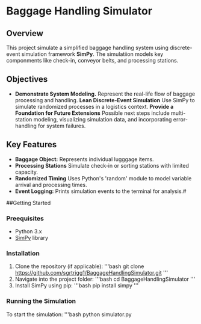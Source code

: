 # Baggage Handling Simulator

## Overview

This project simulate a simplified baggage handling system using discrete-event simulation framework **SimPy**. The simulatiion models key componments like check-in, conveyor belts, and processing stations.

## Objectives

- **Demonstrate System Modeling.** Represent the real-life flow of baggage processing and handling.
**Lean Discrete-Event Simulation** Use SimPy to simulate randomized processes in a logistics context.
**Provide a Foundation for Future Extensions** Possible next steps include multi-station modeling, visualizing simulation data, and incorporating error-handling for system failures.

## Key Features

- **Baggage Object:** Represents individual lugggage items.
- **Processing Stations** Simulate check-in or sorting stations with limited capacity.
- **Randomized Timing** Uses Python's 'random' module to model variable arrival and processing times.
- **Event Logging:** Prints simulation events to the terminal for analysis.#

##Getting Started

### Preequisites

- Python 3.x
- [SimPy](https://simpy.readthedocs.io/) library

### Installation

1. Clone the repository (if applicable):
'''bash
git clone https://github.com/sgrtrigg1/BaggageHandlingSimulator.git
'''
2. Navigate into the project folder:
'''bash
cd BaggageHandlingSimulator
'''
3. Install SimPy using pip:
'''bash
pip install simpy
'''

### Running the Simulation

To start the simulation:
'''bash
python simulator.py